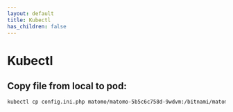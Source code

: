 ```yaml
---
layout: default
title: Kubectl
has_children: false
---
```


# Kubectl

## Copy file from local to pod:

```bash
kubectl cp config.ini.php matomo/matomo-5b5c6c758d-9wdvm:/bitnami/matomo/config/config.ini.php
```
